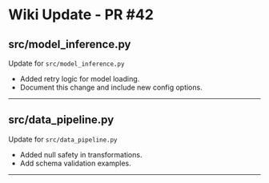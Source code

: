 # Wiki Update - PR #42

## src/model_inference.py

Update for `src/model_inference.py`

- Added retry logic for model loading.
- Document this change and include new config options.


---

## src/data_pipeline.py

Update for `src/data_pipeline.py`

- Added null safety in transformations.
- Add schema validation examples.


---

